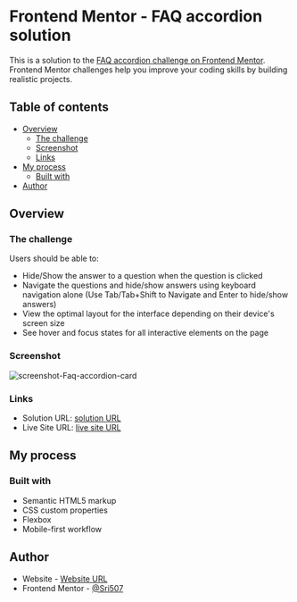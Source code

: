 # Frontend Mentor - FAQ accordion solution

This is a solution to the [FAQ accordion challenge on Frontend Mentor](https://www.frontendmentor.io/challenges/faq-accordion-wyfFdeBwBz). Frontend Mentor challenges help you improve your coding skills by building realistic projects.

## Table of contents

- [Overview](#overview)
  - [The challenge](#the-challenge)
  - [Screenshot](#screenshot)
  - [Links](#links)
- [My process](#my-process)
  - [Built with](#built-with)
- [Author](#author)

## Overview

### The challenge

Users should be able to:

- Hide/Show the answer to a question when the question is clicked
- Navigate the questions and hide/show answers using keyboard navigation alone (Use Tab/Tab+Shift to Navigate and Enter to hide/show answers)
- View the optimal layout for the interface depending on their device's screen size
- See hover and focus states for all interactive elements on the page

### Screenshot

![screenshot-Faq-accordion-card](https://github.com/user-attachments/assets/cad47900-71b8-45b7-929f-5677d70b3c44)

### Links

- Solution URL: [solution URL](https://github.com/Sri507/Frontend-Mentor_Faq-accordion-card)
- Live Site URL: [live site URL](https://sri507.github.io/Frontend-Mentor_Faq-accordion-card/)

## My process

### Built with

- Semantic HTML5 markup
- CSS custom properties
- Flexbox
- Mobile-first workflow

## Author

- Website - [Website URL](https://sri507.github.io/Frontend-Mentor_Faq-accordion-card/)
- Frontend Mentor - [@Sri507](https://www.frontendmentor.io/profile/Sri507)
